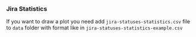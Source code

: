 ### Jira Statistics

If you want to draw a plot you need add `jira-statuses-statistics.csv` file to `data` folder with format like in `jira-statuses-statistics-example.csv`
